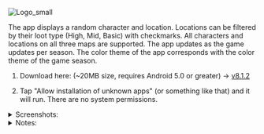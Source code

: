 
![Logo_small](https://user-images.githubusercontent.com/22829567/112383198-0cae2380-8caa-11eb-97f7-aa0939a77628.png)

The app displays a random character and location. Locations can be filtered by their loot type (High, Mid, Basic) with checkmarks. All characters and locations on all three maps are supported. The app updates as the game updates per season. The color theme of the app corresponds with the color theme of the game season.

1. Download here: (~20MB size, requires Android 5.0 or greater) -> [v8.1.2](https://drive.google.com/file/d/1GGhM_3p6lFgapntXTcM4VfydEMSIPTH4/view?usp=sharing)

2. Tap "Allow installation of unknown apps" (or something like that) and it will run. There are no system permissions.

<details><summary>Screenshots:</summary>
  
![Screenshot_20210324-134729_Apex Legends Randomizer](https://user-images.githubusercontent.com/22829567/112381546-f010ec00-8ca7-11eb-94fe-5e54ee2b9768.jpg)

![Screenshot_20210324-134754_Apex Legends Randomizer](https://user-images.githubusercontent.com/22829567/112381719-2484a800-8ca8-11eb-99c9-6c6228fba693.jpg)

</details>

<details><summary>Notes:</summary>


Additional features that could be added:
* Zooming into the map, which would zoom in on the marker as well
* Character blacklisting/whitelisting using a dialog window of checkmarks when pressing the character image (this is currently being worked on)
* Location blacklisting/whitelisting per loot tier (three buttons can be added above the checkmarks to filter certain locations, but these need to be saved per map so that when the user switches the map and back, data won't be lost)
* Saving a preset of both map location and character whitelist/blacklist selections so that when the user quits the app and comes back, the data will be preserved and not reset to default again)

Version system: x.y.z

* x = Season number
* y = Game patch number (only town takeovers are counted, starting at 0 before any additional patches, usually there is only one per season, so 1 would equal the first town takeover, 2 would be the second if there is one, etc.)
* z = App update number (this number starts at 1 and goes up for each update of the app released per game patch.)

</details>

